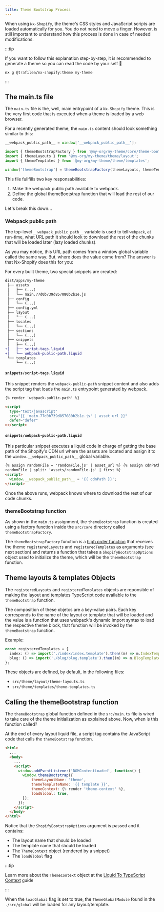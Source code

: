 ```yaml
---
title: Theme Bootstrap Process
---
```


When using `Nx-Shopify`, the theme's CSS styles and JavaScript scripts are loaded automatically for you. You do not need to move a finger. However, is still important to understand how this process is done in case of needed modifications.

:::tip

If you want to follow this explanation step-by-step, it is recommended to generate a theme so you can read the code by your self 🙂

`nx g @trafilea/nx-shopify:theme my-theme`

:::

## The main.ts file

The `main.ts` file is the, well, main entrypoint of a `Nx-Shopify` theme. This is the very first code that is executed when a theme is loaded by a web browser.

For a recently generated theme, the `main.ts` content should look something similar to this:

```typescript title="src/main.ts"
__webpack_public_path__ = window['__webpack_public_path__'];

import { themeBootstrapFactory } from '@my-org/my-theme/core/theme-bootstrap';
import { themeLayouts } from '@my-org/my-theme/theme/layout';
import { themeTemplates } from '@my-org/my-theme/theme/templates';

window['themeBootstrap'] = themeBootstrapFactory(themeLayouts, themeTemplates);
```

This file fullfills two key responsabilities:

1. Make the webpack public path available to webpack.
2. Define the global themeBootstrap function that will load the rest of our code.

Let's break this down...

### Webpack public path

The top-level `__webpack_public_path__` variable is used to tell `webpack`, at run-time, what URL path it should look to download the rest of the chunks that will be loaded later (lazy loaded chunks).

As you may notice, this URL path comes from a window global variable called the same way. But, where does the value come from? The answer is that Nx-Shopify does this for you:

For every built theme, two special snippets are created:

```diff {16,17}
dist/apps/my-theme
 ├── assets
 │   ├── (...)
 │   └── main.77d0b739d857080b2b1e.js
 ├── config
 │   └── (...)
 ├── config.yml
 ├── layout
 │   └── (...)
 ├── locales
 │   └── (...)
 ├── sections
 │   └── (...)
 ├── snippets
 │   ├── (...)
+│   ├── script-tags.liquid
+│   └── webpack-public-path.liquid
 └── templates
     └── (...)
```

#### `snippets/script-tags.liquid`

This snippet renders the `webpack-public-path` snippet content and also adds the script tag that loads the `main.ts` entrypoint generated by webpack.

```html
{% render 'webpack-public-path' %}

<script
  type="text/javascript"
  src="{{ 'main.77d0b739d857080b2b1e.js' | asset_url }}"
  defer="defer"
></script>
```

#### `snippets/webpack-public-path.liquid`

This particular snippet executes a liquid code in charge of getting the base path of the Shopify's CDN url where the assets are located and assign it to the `window.__webpack_public_path__` global variable.

```html
{% assign randomFile = 'randomFile.js' | asset_url %} {% assign cdnPath =
randomFile | split: 'assets/randomFile.js' | first %}
<script>
  window.__webpack_public_path__ = '{{ cdnPath }}';
</script>
```

Once the above runs, webpack knows where to download the rest of our code chunks.

### themeBootstrap function

As shown in the `main.ts` assignment, the `themeBootstrap` function is created using a factory function inside the `src/core` directory called `themeBootstrapFactory`.

The `themeBootstrapFactory` function is a [high order function](https://www.freecodecamp.org/news/a-quick-intro-to-higher-order-functions-in-javascript-1a014f89c6b/) that receives the theme `registeredLayouts` and `registeredTemplates` as arguments (see next section) and returns a function that takes a `ShopifyBootstrapOptions` object used to initialize the theme, which will be the `themeBootstrap` function.

## Theme layouts & templates Objects

The `registeredLayouts` and `registeredTemplates` objects are reponsible of making the layout and templates TypeScript code available to the `themeBootstrap` function.

The composition of these objetcs are a key-value pairs. Each key corresponds to the name of the layout or template that will be loaded and the value is a function that uses webpack's dynamic import syntax to load the respective theme block, that function will be invoked by the `themeBootstrap` function.

Example:

```typescript
const registeredTemplates = {
  index: () => import('./index/index.template').then((m) => m.IndexTemplate),
  blog: () => import('./blog/blog.template').then((m) => m.BlogTemplate),
};
```

These objects are defined, by default, in the following files:

- `src/theme/layout/theme-layouts.ts`
- `src/theme/templates/theme-templates.ts`

## Calling the themeBootstrap function

The `themeBootstrap` global function defined in the `src/main.ts` file is wired to take care of the theme initialization as explained above. Now, when is this function called?

At the end of every layout liquid file, a script tag contains the JavaScript code that calls the `themeBootstrap` function.

```html {6-13}
<html>
  ...
  <body>
    ...
    <script>
      window.addEventListener('DOMContentLoaded', function() {
        window.themeBootstrap({
            themeLayoutName: 'theme',
            themeTemplateName: '{{ template }}',
            themeContext: {% render 'theme-context' %},
            loadGlobal: true,
        });
      });
    </script>
  </body>
</html>
```

Notice that the `ShopifyBootstrapOptions` argument is passed and it contains:

- The layout name that should be loaded
- The template name that should be loaded
- The `ThemeContext` object (rendered by a snippet)
- The `loadGlobal` flag

:::tip

Learn more about the `ThemeContext` object at the [Liquid To TypeScript Context](../guides/liquid-to-ts-context) guide

:::

When the `loadGlobal` flag is set to true, the `ThemeGlobalModule` found in the `./src/global` will be loaded for any layout/template.
